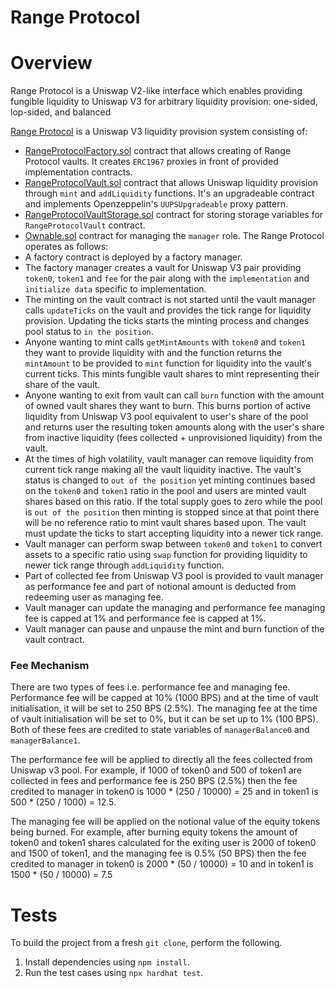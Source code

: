 # Range Protocol

# Overview

Range Protocol is a Uniswap V2-like interface which enables providing fungible liquidity to Uniswap V3 for arbitrary liquidity provision: one-sided, lop-sided, and balanced

[Range Protocol](https://www.rangeprotocol.com/) is a Uniswap V3 liquidity provision system consisting of:
- [RangeProtocolFactory.sol](https://github.com/Range-Protocol/contracts/blob/master/contracts/RangeProtocolFactory.sol) contract that allows creating of Range Protocol vaults. It creates `ERC1967` proxies in front of provided implementation contracts.
- [RangeProtocolVault.sol](https://github.com/Range-Protocol/contracts/blob/master/contracts/RangeProtocolVault.sol) contract that allows Uniswap liquidity provision through `mint` and `addLiquidity` functions. It's an upgradeable contract and implements Openzeppelin's `UUPSUpgradeable` proxy pattern.
- [RangeProtocolVaultStorage.sol](https://github.com/Range-Protocol/contracts/blob/master/contracts/RangeProtocolVaultStorage.sol) contract for storing storage variables for `RangeProtocolVault` contract.
- [Ownable.sol](https://github.com/Range-Protocol/range-protocol-vault/blob/main/contracts/abstract/Ownable.sol) contract for managing the `manager` role.
The Range Protocol operates as follows:
- A factory contract is deployed by a factory manager.
- The factory manager creates a vault for Uniswap V3 pair providing `token0`, `token1` and `fee` for the pair along with the `implementation` and `initialize data` specific to implementation.
- The minting on the vault contract is not started until the vault manager calls `updateTicks` on the vault and provides the tick range for liquidity provision. Updating the ticks starts the minting process and changes pool status to `in the position`.
- Anyone wanting to mint calls `getMintAmounts` with `token0` and `token1` they want to provide liquidity with and the function returns the `mintAmount` to be provided to `mint` function for liquidity into the vault's current ticks. This mints fungible vault shares to mint representing their share of the vault.
- Anyone wanting to exit from vault can call `burn` function with the amount of owned vault shares they want to burn. This burns portion of active liquidity from Uniswap V3 pool equivalent to user's share of the pool and returns user the resulting token amounts along with the user's share from inactive liquidity (fees collected + unprovisioned liquidity) from the vault.
- At the times of high volatility, vault manager can remove liquidity from current tick range making all the vault liquidity inactive. The vault's status is changed to `out of the position` yet minting continues based on the `token0` and `token1` ratio in the pool and users are minted vault shares based on this ratio. If the total supply goes to zero while the pool is `out of the position` then minting is stopped since at that point there will be no reference ratio to mint vault shares based upon. The vault must update the ticks to start accepting liquidity into a newer tick range.
- Vault manager can perform swap between `token0` and `token1` to convert assets to a specific ratio using `swap` function for providing liquidity to newer tick range through `addLiquidity` function. 
- Part of collected fee from Uniswap V3 pool is provided to vault manager as performance fee and part of notional amount is deducted from redeeming user as managing fee.
- Vault manager can update the managing and performance fee managing fee is capped at 1% and performance fee is capped at 1%.
- Vault manager can pause and unpause the mint and burn function of the vault contract.

### Fee Mechanism
There are two types of fees i.e. performance fee and managing fee. Performance fee will be capped at 10% (1000 BPS) and at the time of vault initialisation, it will be set to 250 BPS (2.5%). The managing fee at the time of vault initialisation will be set to 0%, but it can be set up to 1% (100 BPS). Both of these fees are credited to state variables of `managerBalance0` and `managerBalance1`.

The performance fee will be applied to directly all the fees collected from Uniswap v3 pool. For example, if 1000 of token0 and 500 of token1 are collected in fees and performance fee is 250 BPS (2.5%) then the fee credited to manager in token0 is 1000 * (250 / 10000) = 25 and in token1 is 500 * (250 / 1000) = 12.5.

The managing fee will be applied on the notional value of the equity tokens being burned. For example, after burning equity tokens the amount of token0 and token1 shares calculated for the exiting user is 2000 of token0 and 1500 of token1, and the managing fee is 0.5% (50 BPS) then the fee credited to manager in token0 is 2000 * (50 / 10000) = 10 and in token1 is 1500 * (50 / 10000) = 7.5

# Tests

To build the project from a fresh `git clone`, perform the following.
1. Install dependencies using `npm install`.
2. Run the test cases using `npx hardhat test`.